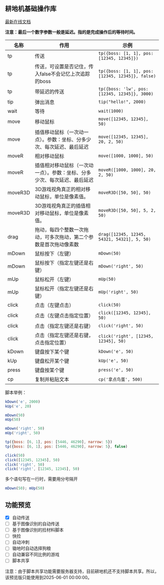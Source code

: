 ## 耕地机基础操作库
[最新在线文档](https://gitee.com/srefp/assistant-docs/blob/master/%E8%80%95%E5%9C%B0%E6%9C%BA%E5%9F%BA%E7%A1%80%E6%93%8D%E4%BD%9C%E5%BA%93.md)

**注意：最后一个数字参数一般是延迟。指的是完成操作后的等待时间。**

| 名称    | 作用                                                         | 示例                                             |
| ------- | ------------------------------------------------------------ | ------------------------------------------------ |
| tp      | 传送                                                         | `tp({boss: [1, 1], pos: [12345, 12345]})`        |
| tp      | 传送，可设置是否记住，传入false不会记忆上次追踪的boss        | `tp({boss: [1, 1], pos: [12345, 12345]}, false)` |
| tp      | 带延迟的传送                                                 | `tp({boss: 'lw', pos: [12345, 12345]}, 3000)`    |
| tip     | 弹出消息                                                     | `tip("hello!", 2000)`                            |
| wait    | 等待                                                         | `wait(1000)`                                     |
| move    | 移动鼠标                                                     | `move([12345, 12345], 50)`                       |
| move    | 插值移动鼠标（一次动一点）。参数：坐标、分多少次、每次延迟、最后延迟 | `move([12345, 12345], 20, 2, 50)`                |
| moveR   | 相对移动鼠标                                                 | `move([1000, 1000], 50)`                         |
| moveR   | 插值相对移动鼠标（一次动一点）。参数：坐标、分多少次、每次延迟、最后延迟 | `moveR([1000, 1000], 20, 2, 50)`                 |
| moveR3D | 3D游戏视角真正的相对移动鼠标，单位是像素值。                 | `moveR3D([50, 50], 50)`                          |
| moveR3D | 3D游戏视角真正的插值相对移动鼠标，单位是像素值。             | `moveR3D([50, 50], 5, 2, 50)`                    |
| drag    | 拖动，每四个整数一次拖动，可多次拖动，第二个参数是首次拖动像素数 | `drag([12345, 12345, 54321, 54321], 5, 50)`      |
| mDown   | 鼠标按下（左键）                                             | `mDown(50)`                                      |
| mDown   | 鼠标按下（指定左键还是右键）                                 | `mDown('right', 50)`                             |
| mUp     | 鼠标松开（左键）                                             | `mUp(50)`                                        |
| mUp     | 鼠标松开（指定左键还是右键）                                 | `mUp('right', 50)`                               |
| click   | 点击（左键点击）                                             | `click(50)`                                      |
| click   | 点击（左键点击指定位置）                                     | `click([12345, 12345], 50)`                      |
| click   | 点击（指定左键还是右键）                                     | `click('right', 50)`                             |
| click   | 点击（指定左键还是右键，点击指定位置）                       | `click('right', [12345, 12345], 50)`             |
| kDown   | 键盘按下某个键                                               | `kDown('e', 50)`                                 |
| kUp     | 键盘松开某个键                                               | `kUp('e', 50)`                                   |
| press   | 键盘按某个键                                                 | `press('e', 50)`                                 |
| cp      | 复制并粘贴文本                                               | `cp('拿点鸟蛋', 500)`                            |



脚本举例：

```js
kDown('e', 2000)
kUp('e', 20)

mDown(50)
mUp(50)

mDown('right', 50)
mUp('right', 50)

tp({boss: [6, 1], pos: [5446, 46290], narrow: 5})
tp({boss: [6, 1], pos: [5446, 46290], narrow: 5}, false)

click(50)
click([12345, 12345], 50)
click('right', 50)
click('right', [12345, 12345], 50)
```



多个语句写在一行时，需要用分号隔开

```js
mDown(50); mUp(50)
```

## 功能预览
- [x] 自动传送
- [ ] 基于图像识别的自动传送
- [ ] 基于图像识别的捡材料脚本
- [ ] 快捡
- [ ] 自动冲刺
- [ ] 锄地时自动选择狗粮
- [ ] 自动兼容不同比例的游戏
- [ ] 脚本共享

注意：由于脚本共享功能需要服务器支持，目前耕地机还不支持脚本共享。所以，该预览版只能使用到2025-06-01 00:00:00。
